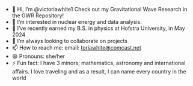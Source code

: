 - 👋 Hi, I’m @victoriawhite1
  Check out my Gravitational Wave Research in the GWR Repository!
- 👀 I’m interested in nuclear energy and data analysis. 
- 🌱 I’ve recently earned my B.S. in physics at Hofstra University, in May 2024 
- 💞️ I’m always looking to collaborate on projects
- 📫 How to reach me: email: toriawhite@comcast.net
- 😄 Pronouns: she/her
- ⚡ Fun fact: I have 3 minors; mathematics, astronomy and international affairs. I love traveling and as a result, I can name every country in the world

<!---
victoriawhite1/victoriawhite1 is a ✨ special ✨ repository because its `README.md` (this file) appears on your GitHub profile.
You can click the Preview link to take a look at your changes.
--->
